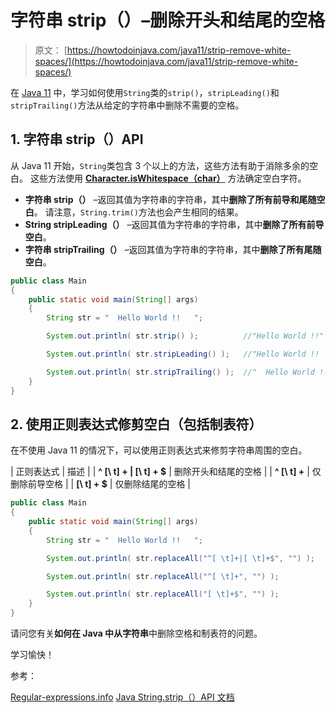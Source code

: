 # 字符串 strip（）–删除开头和结尾的空格

> 原文： [https://howtodoinjava.com/java11/strip-remove-white-spaces/](https://howtodoinjava.com/java11/strip-remove-white-spaces/)

在 [Java 11](https://howtodoinjava.com/java11/features-enhancements/) 中，学习如何使用`String`类的`strip()`，`stripLeading()`和`stripTrailing()`方法从给定的字符串中删除不需要的空格。

## 1\. 字符串 strip（）API

从 Java 11 开始，`String`类包含 3 个以上的方法，这些方法有助于消除多余的空白。 这些方法使用 [**Character.isWhitespace（char）**](https://docs.oracle.com/en/java/javase/12/docs/api/java.base/java/lang/Character.html#isWhitespace(int)) 方法确定空白字符。

*   **字符串 strip（）** –返回其值为字符串的字符串，其中**删除了所有前导和尾随空白**。 请注意，`String.trim()`方法也会产生相同的结果。
*   **String stripLeading（）** –返回其值为字符串的字符串，其中**删除了所有前导空白**。
*   **字符串 stripTrailing（）** –返回其值为字符串的字符串，其中**删除了所有尾随空白**。

```java
public class Main 
{
	public static void main(String[] args) 
	{
		String str = "  Hello World !!   ";

		System.out.println( str.strip() );			//"Hello World !!"

		System.out.println( str.stripLeading() );	//"Hello World !!   "

		System.out.println( str.stripTrailing() );	//"  Hello World !!"
	}
}

```

## 2\. 使用正则表达式修剪空白（包括制表符）

在不使用 Java 11 的情况下，可以使用正则表达式来修剪字符串周围的空白。

| 正则表达式 | 描述 |
| **^ [\ t] + &#124; [\ t] + $** | 删除开头和结尾的空格 |
| **^ [\ t] +** | 仅删除前导空格 |
| **[\ t] + $** | 仅删除结尾的空格 |

```java
public class Main 
{
	public static void main(String[] args) 
	{
		String str = "  Hello World !!   ";

		System.out.println( str.replaceAll("^[ \t]+|[ \t]+$", "") );	//"Hello World !!"

		System.out.println( str.replaceAll("^[ \t]+", "") );			//"Hello World !!   "

		System.out.println( str.replaceAll("[ \t]+$", "") );			//"  Hello World !!"
	}
}

```

请问您有关**如何在 Java 中从字符串**中删除空格和制表符的问题。

学习愉快！

参考：

[Regular-expressions.info](https://www.regular-expressions.info/examples.html)
[Java String.strip（）API 文档](https://docs.oracle.com/en/java/javase/12/docs/api/java.base/java/lang/String.html#strip())